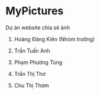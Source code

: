 # MyPictures
Dự án website chia sẻ ảnh
1. Hoàng Đăng Kiên (Nhóm trưởng)

2. Trần Tuấn Anh

3. Phạm Phương Tùng

4. Trần Thị Thơ

5. Chu Thị Thơm 